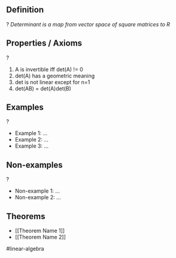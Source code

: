 
## Definition
?
*Determinant is a map from vector space of square matrices to R*

## Properties / Axioms
?
1. A is invertible iff det(A) != 0
2. det(A) has a geometric meaning
3. det is not linear except for n=1
4. det(AB) = det(A)det(B)

## Examples
?
- Example 1: ...
‎ 
- Example 2: ...
‎ 
- Example 3: ...

## Non-examples
?
- Non-example 1: ...
- Non-example 2: ...

## Theorems
- [[Theorem Name 1]]
- [[Theorem Name 2]]




#linear-algebra